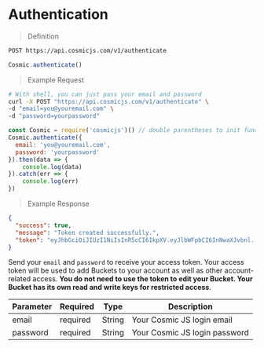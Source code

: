 # Authentication

> Definition

```bash
POST https://api.cosmicjs.com/v1/authenticate
```

```javascript
Cosmic.authenticate()
```

> Example Request

```bash
# With shell, you can just pass your email and password
curl -X POST "https://api.cosmicjs.com/v1/authenticate" \
-d "email=you@youremail.com" \
-d "password=yourpassword"
```

```javascript
const Cosmic = require('cosmicjs')() // double parentheses to init function without token
Cosmic.authenticate({
  email: 'you@youremail.com',
  password: 'yourpassword'
}).then(data => {
	console.log(data)
}).catch(err => {
	console.log(err)
})
```

> Example Response

```json
{
  "success": true,
  "message": "Token created successfully.",
  "token": "eyJhbGciOiJIUzI1NiIsInR5cCI6IkpXV.eyJlbWFpbCI6InNwaXJvbnl..."
}
```

Send your `email` and `password` to receive your access token. Your access token will be used to add Buckets to your account as well as other account-related access. <b>You do not need to use the token to edit your Bucket. Your Bucket has its own read and write keys for restricted access</b>.

Parameter | Required | Type | Description
--------- | ------- | ----------- | -----------
email | required | String | Your Cosmic JS login email
password | required | String | Your Cosmic JS login password
